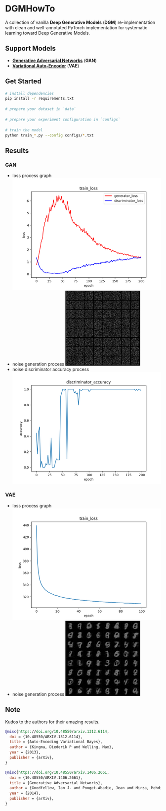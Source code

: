 # DGMHowTo
A collection of vanilla **Deep Generative Models** (**DGM**) re-implementation with clean and well-annotated PyTorch implementation for systematic learning toward Deep Generative Models.

## Support Models
* **[Generative Adversarial Networks](https://arxiv.org/abs/1406.2661)** (**GAN**)
* **[Variational Auto-Encoder](https://arxiv.org/abs/1312.6114)** (**VAE**)

## Get Started
```bash
# install dependencies
pip install -r requirements.txt

# prepare your dataset in `data`

# prepare your experiment configuration in `configs`

# train the model
python train_*.py --config configs/*.txt
```

## Results
### GAN
* loss process graph
![gan_loss](assets/gan_train_loss.png)
* noise generation process
![gan_generation](assets/gan_train_eval_generation.gif)
* noise discriminator accuracy process
![gan_accuracy](assets/gan_train_eval_acc.png)

### VAE
* loss process graph
![vae_loss](assets/vae_train_loss.png)
* noise generation process
![vae_generation](assets/vae_train_eval_generation.gif)

## Note
Kudos to the authors for their amazing results.
```bib
@misc{https://doi.org/10.48550/arxiv.1312.6114,
  doi = {10.48550/ARXIV.1312.6114},
  title = {Auto-Encoding Variational Bayes},
  author = {Kingma, Diederik P and Welling, Max},
  year = {2013},
  publisher = {arXiv},
}
```
```bib
@misc{https://doi.org/10.48550/arxiv.1406.2661,
  doi = {10.48550/ARXIV.1406.2661},
  title = {Generative Adversarial Networks},
  author = {Goodfellow, Ian J. and Pouget-Abadie, Jean and Mirza, Mehdi and Xu, Bing and Warde-Farley, David and Ozair, Sherjil and Courville, Aaron and Bengio, Yoshua},
  year = {2014},
  publisher = {arXiv},
}
```
